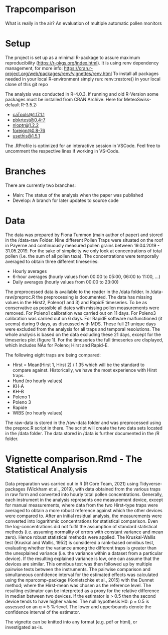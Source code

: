 # Trapcomparison
What is really in the air? An evaluation of multiple automatic pollen monitors

# Setup
The project is set up as a minimal R-package to assure maximum reproducibility (https://r-pkgs.org/index.html).
It is using renv dependency management, for more info: https://cran.r-project.org/web/packages/renv/vignettes/renv.html
To install all packages needed in your local R-environment simply run: renv::restore() in your local clone of this git repo

The analysis was conducted in R-4.0.3.
If running and old R-Version some packages must be installed from CRAN Archive. Here for MeteoSwiss-default R-3.5.2:
 - caTools@1.17.1.1
 - pbkrtest@0.4-7
 - nloptr@1.2.2
 - foreign@0.8-76
 - usethis@1.5.1

The .RProfile is optimized for an interactive session in VSCode. Feel free to uncomment the respective lines if working in VS-Code.

# Branches
There are currently two branches:
 - Main: The status of the analysis when the paper was published
 - Develop: A branch for later updates to source code

# Data
The data was prepared by Fiona Tummon (main author of paper) and stored in the /data-raw Folder.
Nine different Pollen Traps were situated on the roof in Payerne and continuously measured pollen 
grains between 19.04.2019 - 31.05.2019.
For the sake of simplicity we only look at concentrations of total pollen (i.e. the sum of all pollen taxa).
The concentrations were temporally averaged to obtain three different timeseries:
- Hourly averages
- 6-hour averages (hourly values from 00:00 to 05:00, 06:00 to 11:00, ...)
- Daily averages (hourly values from 00:00 to 23:00)

The preprocessed data is available to the reader in the /data folder. 
In /data-raw/preproc.R the preprocessing is documented.
The data has missing values in the Hirst2, Poleno(1 and 3) and RapidE timeseries. 
To be as conservative as possible all dates with missing pollen measurements were removed.
For Poleno1 calibration was carried out on 11 days.
For Poleno3 calibration was carried out on 6 days.
For RapidE software malfunctioned (it seems) during 9 days, as discussed with MDS.
These full 21 unique days were excluded from the analysis for all traps and temporal resolutions.
The whole analysis is based on the data excluding these 21 days, except for the timeseries plot (figure 1).
For the timeseries the full timeseries are displayed, which includes NAs for Poleno; Hirst and Rapid-E.

The following eight traps are being compared:
- Hirst = Mean(Hirst 1, Hirst 2) / 1.35 which will be the standard to compare against. Historically, we have the most experience with Hirst traps.
- Hund (no hourly values)
- KH-A
- KH-B
- Poleno 1
- Poleno 3
- Rapide
- WIBS (no hourly values)

The raw-data is stored in the /raw-data folder and was preprocessed using the preproc.R script in there. The script will create the two data sets located in the /data folder.
The data stored in /data is further documented in the /R folder.

# Vignette comparison.Rmd - The Statistical Analysis
Data preparation was carried out in R (R Core Team, 2021) using Tidyverse-packages (Wickham et al., 2019), with data obtained from the various traps in raw form and converted into hourly total pollen concentrations. Generally, each instrument in the analysis represents one measurement device, except for manual measurements, where data from the two Hirst-type traps were averaged to obtain a more robust reference against which the other devices were compared to. After an initial residual analysis, the measurements were converted into logarithmic concentrations for statistical comparison. Even the log-concentrations did not fulfil the assumption of standard statistical methods (i.e. assuming normality of errors with constant variance and mean zero). Hence robust statistical methods were applied. The Kruskal-Wallis test (Kruskal and Wallis, 1952) is considered a rank-based omnibus test, evaluating whether the variance among the different traps is greater than the unexplained variance (i.e. the variance within a dataset from a particular device). If the resulting explained variance is low, one can assume that the devices are similar. This omnibus test was then followed up by multiple pairwise tests between the instruments. The pairwise comparison and simultaneous confidence interval for the estimated effects was calculated using the nparcomp-package (Konietschke et al., 2015) with the Dunnet method; where the Hirst-mean was chosen as the reference level. The resulting estimator can be interpreted as a proxy for the relative difference in median between two devices. If the estimator is > 0.5 then the second device tends to have higher values. The null hypothesis H0: p = 0.5 is assessed on an α = 5 %-level. The lower and upperbounds denote the confidence interval of the estimator.

The vignette can be knitted into any format (e.g. pdf or html), or investigated as-is.



